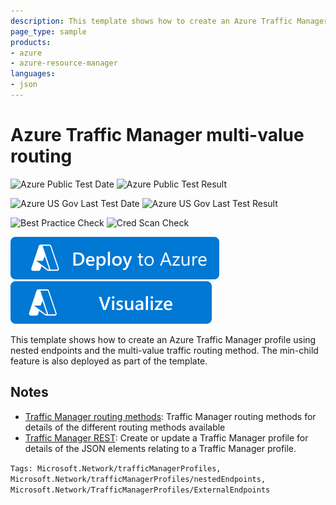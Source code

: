 ```yaml
---
description: This template shows how to create an Azure Traffic Manager profile using nested endpoints with min-child and multi-value routing.
page_type: sample
products:
- azure
- azure-resource-manager
languages:
- json
---
```

# Azure Traffic Manager multi-value routing

![Azure Public Test Date](https://azurequickstartsservice.blob.core.windows.net/badges/quickstarts/microsoft.network/traffic-manager-minchild/PublicLastTestDate.svg)
![Azure Public Test Result](https://azurequickstartsservice.blob.core.windows.net/badges/quickstarts/microsoft.network/traffic-manager-minchild/PublicDeployment.svg)

![Azure US Gov Last Test Date](https://azurequickstartsservice.blob.core.windows.net/badges/quickstarts/microsoft.network/traffic-manager-minchild/FairfaxLastTestDate.svg)
![Azure US Gov Last Test Result](https://azurequickstartsservice.blob.core.windows.net/badges/quickstarts/microsoft.network/traffic-manager-minchild/FairfaxDeployment.svg)

![Best Practice Check](https://azurequickstartsservice.blob.core.windows.net/badges/quickstarts/microsoft.network/traffic-manager-minchild/BestPracticeResult.svg)
![Cred Scan Check](https://azurequickstartsservice.blob.core.windows.net/badges/quickstarts/microsoft.network/traffic-manager-minchild/CredScanResult.svg)

[![Deploy To Azure](https://raw.githubusercontent.com/Azure/azure-quickstart-templates/master/1-CONTRIBUTION-GUIDE/images/deploytoazure.svg?sanitize=true)](https://portal.azure.com/#create/Microsoft.Template/uri/https%3A%2F%2Fraw.githubusercontent.com%2FAzure%2Fazure-quickstart-templates%2Fmaster%2Fquickstarts%2Fmicrosoft.network%2Ftraffic-manager-minchild%2Fazuredeploy.json)
[![Visualize](https://raw.githubusercontent.com/Azure/azure-quickstart-templates/master/1-CONTRIBUTION-GUIDE/images/visualizebutton.svg?sanitize=true)](http://armviz.io/#/?load=https%3A%2F%2Fraw.githubusercontent.com%2FAzure%2Fazure-quickstart-templates%2Fmaster%2Fquickstarts%2Fmicrosoft.network%2Ftraffic-manager-minchild%2Fazuredeploy.json)

This template shows how to create an Azure Traffic Manager profile using nested endpoints and the multi-value traffic routing method. The min-child feature is also deployed as part of the template.

## Notes

- [Traffic Manager routing methods](https://docs.microsoft.com/azure/traffic-manager/traffic-manager-routing-methods): Traffic Manager routing methods for details of the different routing methods available
- [Traffic Manager REST](https://docs.microsoft.com/rest/api/trafficmanager/): Create or update a Traffic Manager profile for details of the JSON elements relating to a Traffic Manager profile.

`Tags: Microsoft.Network/trafficManagerProfiles, Microsoft.Network/trafficManagerProfiles/nestedEndpoints, Microsoft.Network/TrafficManagerProfiles/ExternalEndpoints`
